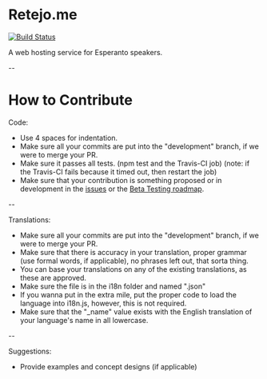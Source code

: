 # Retejo.me
[![Build Status](https://travis-ci.org/retejo/retejo.me.svg?branch=master)](https://travis-ci.org/retejo/retejo.me)

A web hosting service for Esperanto speakers.

--

How to Contribute
===================

Code:

* Use 4 spaces for indentation.
* Make sure all your commits are put into the "development" branch, if we were to merge your PR.
* Make sure it passes all tests. (npm test and the Travis-CI job) (note: if the Travis-CI fails because it timed out, then restart the job)
* Make sure that your contribution is something proposed or in development in the [issues](https://github.com/retejo/retejo.me/issues) or the [Beta Testing roadmap](https://github.com/retejo/retejo.me/projects/1).

--

Translations:

* Make sure all your commits are put into the "development" branch, if we were to merge your PR.
* Make sure that there is accuracy in your translation, proper grammar (use formal words, if applicable), no phrases left out, that sorta thing.
* You can base your translations on any of the existing translations, as these are approved.
* Make sure the file is in the i18n folder and named "<language>.json"
* If you wanna put in the extra mile, put the proper code to load the language into i18n.js, however, this is not required.
* Make sure that the "_name" value exists with the English translation of your language's name in all lowercase.

--

Suggestions:

* Provide examples and concept designs (if applicable)
